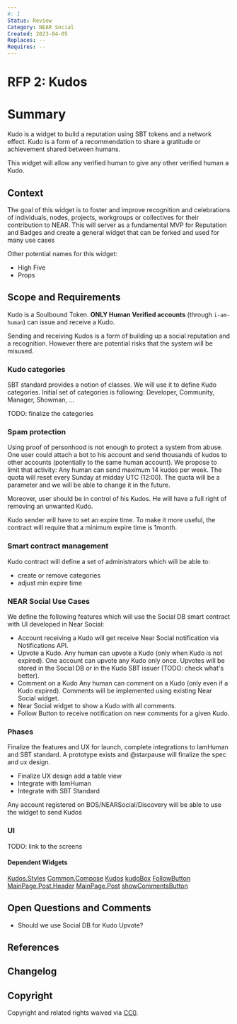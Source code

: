 ```yaml
---
#: 1
Status: Review
Category: NEAR Social
Created: 2023-04-05
Replaces: --
Requires: --
---
```


# RFP 2: Kudos

# Summary

Kudo is a widget to build a reputation using SBT tokens and a network effect. Kudo is a form of a recommendation to share a gratitude or achievement shared between humans.

This widget will allow any verified human to give any other verified human a Kudo.

## Context

The goal of this widget is to foster and improve recognition and celebrations of individuals, nodes, projects, workgroups or collectives for their contribution to NEAR.
This will server as a fundamental MVP for Reputation and Badges and create a general widget that can be forked and used for many use cases

Other potential names for this widget:

- High Five
- Props

## Scope and Requirements

Kudo is a Soulbound Token. **ONLY Human Verified accounts** (through `i-am-human`) can issue and receive a Kudo.

Sending and receiving Kudos is a form of building up a social reputation and a recognition. However there are potential risks that the system will be misused.

### Kudo categories

SBT standard provides a notion of classes. We will use it to define Kudo categories. Initial set of categories is following: Developer, Community, Manager, Showman, ...

TODO: finalize the categories

### Spam protection

Using proof of personhood is not enough to protect a system from abuse. One user could attach a bot to his account and send thousands of kudos to other accounts (potentially to the same human account).
We propose to limit that activity: Any human can send maximum 14 kudos per week. The quota will reset every Sunday at midday UTC (12:00). The quota will be a parameter and we will be able to change it in the future.

Moreover, user should be in control of his Kudos. He will have a full right of removing an unwanted Kudo.

Kudo sender will have to set an expire time. To make it more useful, the contract will require that a minimum expire time is 1month.

### Smart contract management

Kudo contract will define a set of administrators which will be able to:

- create or remove categories
- adjust min expire time

### NEAR Social Use Cases

We define the following features which will use the Social DB smart contract with UI developed in Near Social:

- Account receiving a Kudo will get receive Near Social notification via Notifications API.
- Upvote a Kudo.
  Any human can upvote a Kudo (only when Kudo is not expired). One account can upvote any Kudo only once.
  Upvotes will be stored in the Social DB or in the Kudo SBT issuer (TODO: check what's better).
- Comment on a Kudo
  Any human can comment on a Kudo (only even if a Kudo expired). Comments will be implemented using existing Near Social widget.
- Near Social widget to show a Kudo with all comments.
- Follow Button to receive notification on new comments for a given Kudo.

### Phases

Finalize the features and UX for launch, complete integrations to IamHuman and SBT standard.
A prototype exists and @starpause will finalize the spec and ux design.

- Finalize UX design add a table view
- Integrate with IamHuman
- Integrate with SBT Standard

Any account registered on BOS/NEARSocial/Discovery will be able to use the widget to send Kudos

### UI

TODO: link to the screens

#### Dependent Widgets

[Kudos.Styles](https://near.social/#/neardigitalcollective.near/widget/Kudos.Styles)
[Common.Compose](https://near.social/#/neardigitalcollective.near/widget/Common.Compose)
[Kudos](https://near.social/#/neardigitalcollective.near/widget/Kudos)
[kudoBox](https://near.social/#/neardigitalcollective.near/widget/kudoBox)
[FollowButton](https://near.social/#/neardigitalcollective.near/widget/FollowButton)
[MainPage.Post.Header](https://near.social/#/neardigitalcollective.near/widget/MainPage.Post.Header)
[MainPage.Post](https://near.social/#/neardigitalcollective.near/widget/MainPage.Post)
[showCommentsButton](https://near.social/#/neardigitalcollective.near/widget/showCommentsButton)

## Open Questions and Comments

- Should we use Social DB for Kudo Upvote?

## References

## Changelog

## Copyright

Copyright and related rights waived via [CC0](https://creativecommons.org/publicdomain/zero/1.0/).

